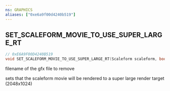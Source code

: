 ```yaml
---
ns: GRAPHICS
aliases: ["0xe6a9f00d4240b519"]
---
```

## SET_SCALEFORM_MOVIE_TO_USE_SUPER_LARGE_RT

```c
// 0xE6A9F00D4240B519
void SET_SCALEFORM_MOVIE_TO_USE_SUPER_LARGE_RT(Scaleform scaleform, bool UseSuperLargeRT);
```

filename of the gfx file to remove

sets that the scaleform movie will be rendered to a super large render target (2048x1024)

